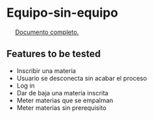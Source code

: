 # Equipo-sin-equipo

&nbsp;&nbsp;&nbsp;&nbsp; [Documento completo.](https://github.com/Ingenieria-de-Software-ITAM-2020/Equipo-sin-equipo-/blob/main/Testing.md#sample-master-test-plan)

## Features to be tested

* Inscribir una materia
* Usuario se desconecta sin acabar el proceso
* Log in 
* Dar de baja una materia inscrita
* Meter materias que se empalman
* Meter materias sin prerequisito
